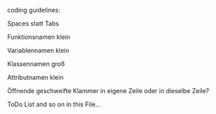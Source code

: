 coding guidelines:

Spaces statt Tabs

Funktionsnamen klein

Variablennamen klein

Klassennamen groß

Attributnamen klein

Öffnende geschweifte Klammer in eigene Zeile oder in dieselbe Zeile?


ToDo List and so on in this File...
